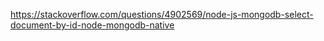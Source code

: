 https://stackoverflow.com/questions/4902569/node-js-mongodb-select-document-by-id-node-mongodb-native

